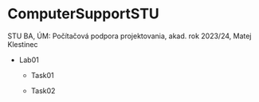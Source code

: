 # ComputerSupportSTU

STU BA, ÚM: Počítačová podpora projektovania, akad. rok 2023/24, Matej Klestinec

-   Lab01

    -   Task01

    -   Task02
